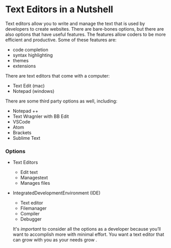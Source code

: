# Text Editors in a Nutshell
Text editors allow you to write and manage the text that is used by developers to create websites. There are bare-bones options, but there are also options that have useful features.
The features allow coders to be more efficient and productive. Some of these features are:
- code completion
- syntax highlighting
- themes
- extensions

There are text editors that come with a computer:
- Text Edit (mac)
- Notepad (windows)

There are some third party options as well, including:
- Notepad \++
- Text Wragnler with BB Edit
- VSCode
- Atom 
- Brackets
- Sublime Text

### Options
- Text Editors
  - Edit text
  - Managestext
  - Manages files
  
- IntegratedDevelopmentEnvironment (IDE)
  - Text editor
  - Filemanager
  - Compiler
  - Debugger
  
  It's *important* to consider all the options as a developer because you’ll want to accomplish more with minimal effort. You want a text editor that can grow with you as your needs grow .
